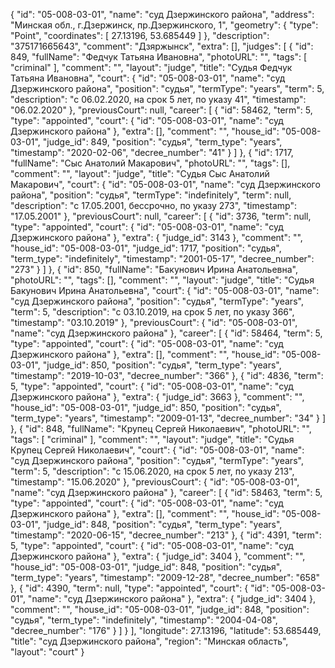 {
    "id": "05-008-03-01",
    "name": "суд Дзержинского района",
    "address": "Минская обл., г.Дзержинск, пр.Дзержинского, 1",
    "geometry": {
        "type": "Point",
        "coordinates": [
            27.13196,
            53.685449
        ]
    },
    "description": "375171665643",
    "comment": "Дзяржынск",
    "extra": [],
    "judges": [
        {
            "id": 849,
            "fullName": "Федчук Татьяна Ивановна",
            "photoURL": "",
            "tags": [
                "criminal"
            ],
            "comment": "",
            "layout": "judge",
            "title": "Судья Федчук Татьяна Ивановна",
            "court": {
                "id": "05-008-03-01",
                "name": "суд Дзержинского района",
                "position": "судья",
                "termType": "years",
                "term": 5,
                "description": "c 06.02.2020, на срок 5 лет, по указу 41",
                "timestamp": "06.02.2020"
            },
            "previousCourt": null,
            "career": [
                {
                    "id": 58462,
                    "term": 5,
                    "type": "appointed",
                    "court": {
                        "id": "05-008-03-01",
                        "name": "суд Дзержинского района"
                    },
                    "extra": [],
                    "comment": "",
                    "house_id": "05-008-03-01",
                    "judge_id": 849,
                    "position": "судья",
                    "term_type": "years",
                    "timestamp": "2020-02-06",
                    "decree_number": "41"
                }
            ]
        },
        {
            "id": 1717,
            "fullName": "Сыс Анатолий Макарович",
            "photoURL": "",
            "tags": [],
            "comment": "",
            "layout": "judge",
            "title": "Судья Сыс Анатолий Макарович",
            "court": {
                "id": "05-008-03-01",
                "name": "суд Дзержинского района",
                "position": "судья",
                "termType": "indefinitely",
                "term": null,
                "description": "c 17.05.2001, бессрочно, по указу 273",
                "timestamp": "17.05.2001"
            },
            "previousCourt": null,
            "career": [
                {
                    "id": 3736,
                    "term": null,
                    "type": "appointed",
                    "court": {
                        "id": "05-008-03-01",
                        "name": "суд Дзержинского района"
                    },
                    "extra": {
                        "judge_id": 3143
                    },
                    "comment": "",
                    "house_id": "05-008-03-01",
                    "judge_id": 1717,
                    "position": "судья",
                    "term_type": "indefinitely",
                    "timestamp": "2001-05-17",
                    "decree_number": "273"
                }
            ]
        },
        {
            "id": 850,
            "fullName": "Бакунович Ирина Анатольевна",
            "photoURL": "",
            "tags": [],
            "comment": "",
            "layout": "judge",
            "title": "Судья Бакунович Ирина Анатольевна",
            "court": {
                "id": "05-008-03-01",
                "name": "суд Дзержинского района",
                "position": "судья",
                "termType": "years",
                "term": 5,
                "description": "c 03.10.2019, на срок 5 лет, по указу 366",
                "timestamp": "03.10.2019"
            },
            "previousCourt": {
                "id": "05-008-03-01",
                "name": "суд Дзержинского района"
            },
            "career": [
                {
                    "id": 58464,
                    "term": 5,
                    "type": "appointed",
                    "court": {
                        "id": "05-008-03-01",
                        "name": "суд Дзержинского района"
                    },
                    "extra": [],
                    "comment": "",
                    "house_id": "05-008-03-01",
                    "judge_id": 850,
                    "position": "судья",
                    "term_type": "years",
                    "timestamp": "2019-10-03",
                    "decree_number": "366"
                },
                {
                    "id": 4836,
                    "term": 5,
                    "type": "appointed",
                    "court": {
                        "id": "05-008-03-01",
                        "name": "суд Дзержинского района"
                    },
                    "extra": {
                        "judge_id": 3663
                    },
                    "comment": "",
                    "house_id": "05-008-03-01",
                    "judge_id": 850,
                    "position": "судья",
                    "term_type": "years",
                    "timestamp": "2009-01-13",
                    "decree_number": "34"
                }
            ]
        },
        {
            "id": 848,
            "fullName": "Крупец Сергей Николаевич",
            "photoURL": "",
            "tags": [
                "criminal"
            ],
            "comment": "",
            "layout": "judge",
            "title": "Судья Крупец Сергей Николаевич",
            "court": {
                "id": "05-008-03-01",
                "name": "суд Дзержинского района",
                "position": "судья",
                "termType": "years",
                "term": 5,
                "description": "c 15.06.2020, на срок 5 лет, по указу 213",
                "timestamp": "15.06.2020"
            },
            "previousCourt": {
                "id": "05-008-03-01",
                "name": "суд Дзержинского района"
            },
            "career": [
                {
                    "id": 58463,
                    "term": 5,
                    "type": "appointed",
                    "court": {
                        "id": "05-008-03-01",
                        "name": "суд Дзержинского района"
                    },
                    "extra": [],
                    "comment": "",
                    "house_id": "05-008-03-01",
                    "judge_id": 848,
                    "position": "судья",
                    "term_type": "years",
                    "timestamp": "2020-06-15",
                    "decree_number": "213"
                },
                {
                    "id": 4391,
                    "term": 5,
                    "type": "appointed",
                    "court": {
                        "id": "05-008-03-01",
                        "name": "суд Дзержинского района"
                    },
                    "extra": {
                        "judge_id": 3404
                    },
                    "comment": "",
                    "house_id": "05-008-03-01",
                    "judge_id": 848,
                    "position": "судья",
                    "term_type": "years",
                    "timestamp": "2009-12-28",
                    "decree_number": "658"
                },
                {
                    "id": 4390,
                    "term": null,
                    "type": "appointed",
                    "court": {
                        "id": "05-008-03-01",
                        "name": "суд Дзержинского района"
                    },
                    "extra": {
                        "judge_id": 3404
                    },
                    "comment": "",
                    "house_id": "05-008-03-01",
                    "judge_id": 848,
                    "position": "судья",
                    "term_type": "indefinitely",
                    "timestamp": "2004-04-08",
                    "decree_number": "176"
                }
            ]
        }
    ],
    "longitude": 27.13196,
    "latitude": 53.685449,
    "title": "суд Дзержинского района",
    "region": "Минская область",
    "layout": "court"
}